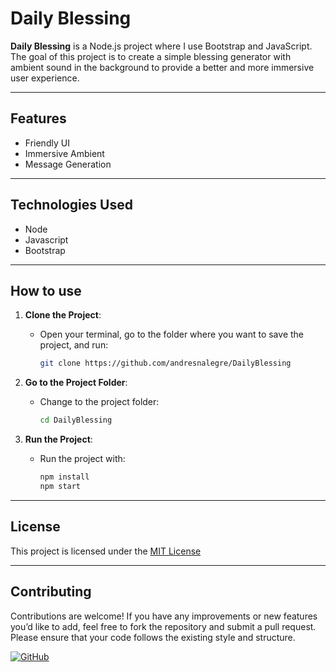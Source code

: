 # Daily Blessing

**Daily Blessing** is a Node.js project where I use Bootstrap and JavaScript. The goal of this project is to create a simple blessing generator with ambient sound in the background to provide a better and more immersive user experience.

---

## Features

- Friendly UI
- Immersive Ambient
- Message Generation

---

## Technologies Used

- Node
- Javascript
- Bootstrap

---

## How to use

1. **Clone the Project**:
   - Open your terminal, go to the folder where you want to save the project, and run:

     ```bash
     git clone https://github.com/andresnalegre/DailyBlessing
     ```
     
2. **Go to the Project Folder**:
   - Change to the project folder:

     ```bash
     cd DailyBlessing
     ```
     
3. **Run the Project**:
   - Run the project with:

     ```bash
     npm install
     npm start
     ```
---

## License

This project is licensed under the [MIT License](LICENSE)

---

## Contributing

Contributions are welcome! If you have any improvements or new features you’d like to add, feel free to fork the repository and submit a pull request. Please ensure that your code follows the existing style and structure.

[![GitHub](https://img.shields.io/badge/Made%20by-Andres%20Nicolas%20Alegre-brightgreen)](https://github.com/andresnalegre)
